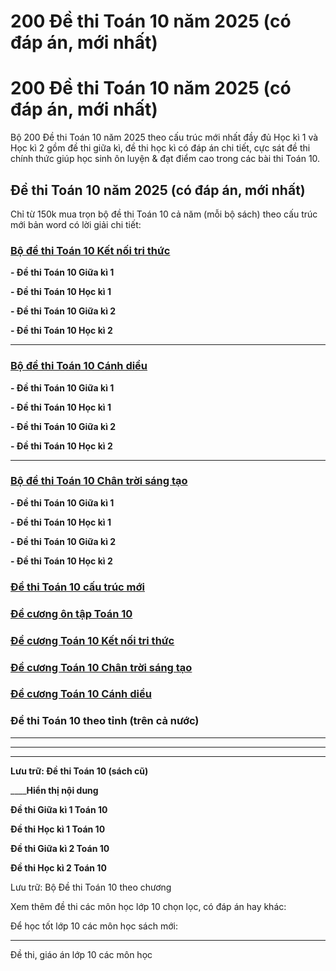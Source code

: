 # 200 Đề thi Toán 10 năm 2025 (có đáp án, mới nhất)

# 200 Đề thi Toán 10 năm 2025 (có đáp án, mới nhất)

Bộ 200 Đề thi Toán 10 năm 2025 theo cấu trúc mới nhất đầy đủ Học kì 1 và Học kì 2 gồm đề thi giữa kì, đề thi học kì có đáp án chi tiết, cực sát đề thi chính thức giúp học sinh ôn luyện & đạt điểm cao trong các bài thi Toán 10.

## Đề thi Toán 10 năm 2025 (có đáp án, mới nhất)

Chỉ từ 150k mua trọn bộ đề thi Toán 10 cả năm (mỗi bộ sách) theo cấu trúc mới bản word có lời giải chi tiết:

### [**Bộ đề thi Toán 10 Kết nối tri thức**](https://vietjack.com/de-kiem-tra-lop-10/bo-de-thi-toan-lop-10-ket-noi-tri-thuc.jsp)

**\- Đề thi Toán 10 Giữa kì 1**

**\- Đề thi Toán 10 Học kì 1**

**\- Đề thi Toán 10 Giữa kì 2**

**\- Đề thi Toán 10 Học kì 2**

* * *

### [**Bộ đề thi Toán 10 Cánh diều**](https://vietjack.com/de-kiem-tra-lop-10/bo-de-thi-toan-lop-10-canh-dieu.jsp)

**\- Đề thi Toán 10 Giữa kì 1**

**\- Đề thi Toán 10 Học kì 1**

**\- Đề thi Toán 10 Giữa kì 2**

**\- Đề thi Toán 10 Học kì 2**

* * *

### [**Bộ đề thi Toán 10 Chân trời sáng tạo**](https://vietjack.com/de-kiem-tra-lop-10/bo-de-thi-toan-lop-10-chan-troi-sang-tao.jsp)

**\- Đề thi Toán 10 Giữa kì 1**

**\- Đề thi Toán 10 Học kì 1**

**\- Đề thi Toán 10 Giữa kì 2**

**\- Đề thi Toán 10 Học kì 2**

### [**Đề thi Toán 10 cấu trúc mới**](https://vietjack.com/de-kiem-tra-lop-10/de-thi-toan-10-cau-truc-moi.jsp)

### [**Đề cương ôn tập Toán 10**](https://vietjack.com/de-kiem-tra-lop-10/de-cuong-toan-lop-10.jsp)

### [**Đề cương Toán 10 Kết nối tri thức**](https://vietjack.com/de-kiem-tra-lop-10/de-cuong-toan-lop-10-ket-noi-tri-thuc.jsp)

### [**Đề cương Toán 10 Chân trời sáng tạo**](https://vietjack.com/de-kiem-tra-lop-10/de-cuong-toan-lop-10-chan-troi-sang-tao.jsp)

### [**Đề cương Toán 10 Cánh diều**](https://vietjack.com/de-kiem-tra-lop-10/de-cuong-toan-lop-10-canh-dieu.jsp)

### Đề thi Toán 10 theo tỉnh (trên cả nước)

* * *

* * *

* * *

**Lưu trữ: Đề thi Toán 10 (sách cũ)**

____**Hiển thị nội dung**

**Đề thi Giữa kì 1 Toán 10**

**Đề thi Học kì 1 Toán 10**

**Đề thi Giữa kì 2 Toán 10**

**Đề thi Học kì 2 Toán 10**

Lưu trữ: Bộ Đề thi Toán 10 theo chương

Xem thêm đề thi các môn học lớp 10 chọn lọc, có đáp án hay khác:

Để học tốt lớp 10 các môn học sách mới:

* * *

Đề thi, giáo án lớp 10 các môn học
